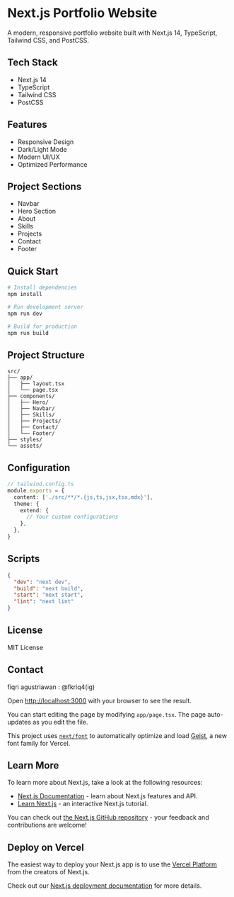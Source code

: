 # Next.js Portfolio Website

A modern, responsive portfolio website built with Next.js 14, TypeScript, Tailwind CSS, and PostCSS.

## Tech Stack
- Next.js 14
- TypeScript
- Tailwind CSS
- PostCSS

## Features
- Responsive Design
- Dark/Light Mode
- Modern UI/UX
- Optimized Performance

## Project Sections
- Navbar
- Hero Section
- About
- Skills
- Projects
- Contact
- Footer

## Quick Start
```bash
# Install dependencies
npm install

# Run development server
npm run dev

# Build for production
npm run build
```

## Project Structure
```
src/
├── app/
│   ├── layout.tsx
│   └── page.tsx
├── components/
│   ├── Hero/
│   ├── Navbar/
│   ├── Skills/
│   ├── Projects/
│   ├── Contact/
│   └── Footer/
├── styles/
└── assets/
```

## Configuration

```typescript
// tailwind.config.ts
module.exports = {
  content: ['./src/**/*.{js,ts,jsx,tsx,mdx}'],
  theme: {
    extend: {
      // Your custom configurations
    },
  },
}
```

## Scripts
```json
{
  "dev": "next dev",
  "build": "next build",
  "start": "next start",
  "lint": "next lint"
}
```

## License
MIT License

## Contact
fiqri agustriawan : @fkriq4(ig)

Open [http://localhost:3000](http://localhost:3000) with your browser to see the result.

You can start editing the page by modifying `app/page.tsx`. The page auto-updates as you edit the file.

This project uses [`next/font`](https://nextjs.org/docs/app/building-your-application/optimizing/fonts) to automatically optimize and load [Geist](https://vercel.com/font), a new font family for Vercel.

## Learn More

To learn more about Next.js, take a look at the following resources:

- [Next.js Documentation](https://nextjs.org/docs) - learn about Next.js features and API.
- [Learn Next.js](https://nextjs.org/learn) - an interactive Next.js tutorial.

You can check out [the Next.js GitHub repository](https://github.com/vercel/next.js) - your feedback and contributions are welcome!

## Deploy on Vercel

The easiest way to deploy your Next.js app is to use the [Vercel Platform](https://vercel.com/new?utm_medium=default-template&filter=next.js&utm_source=create-next-app&utm_campaign=create-next-app-readme) from the creators of Next.js.

Check out our [Next.js deployment documentation](https://nextjs.org/docs/app/building-your-application/deploying) for more details.
